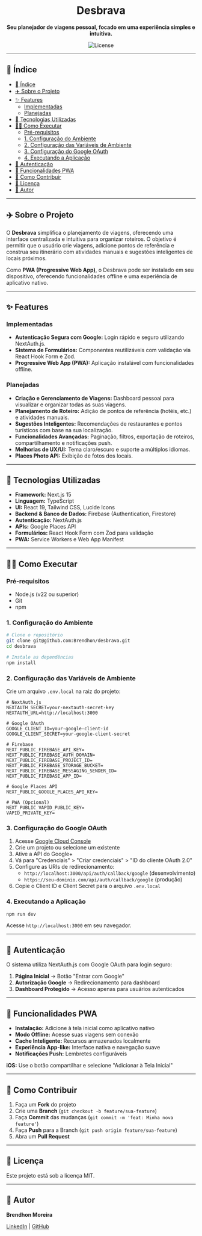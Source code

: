 <h1 align="center">Desbrava</h1>

<p align="center">
  <strong>Seu planejador de viagens pessoal, focado em uma experiência simples e intuitiva.</strong>
</p>

<p align="center">
  <img alt="License" src="https://img.shields.io/badge/license-MIT-blue.svg"/>
</p>

---

## 📜 Índice

- [📜 Índice](#-índice)
- [✈️ Sobre o Projeto](#️-sobre-o-projeto)
- [✨ Features](#-features)
  - [Implementadas](#implementadas)
  - [Planejadas](#planejadas)
- [🚀 Tecnologias Utilizadas](#-tecnologias-utilizadas)
- [👨‍💻 Como Executar](#-como-executar)
  - [Pré-requisitos](#pré-requisitos)
  - [1. Configuração do Ambiente](#1-configuração-do-ambiente)
  - [2. Configuração das Variáveis de Ambiente](#2-configuração-das-variáveis-de-ambiente)
  - [3. Configuração do Google OAuth](#3-configuração-do-google-oauth)
  - [4. Executando a Aplicação](#4-executando-a-aplicação)
- [🔐 Autenticação](#-autenticação)
- [🚀 Funcionalidades PWA](#-funcionalidades-pwa)
- [🤝 Como Contribuir](#-como-contribuir)
- [📝 Licença](#-licença)
- [👥 Autor](#-autor)

---

## ✈️ Sobre o Projeto

O **Desbrava** simplifica o planejamento de viagens, oferecendo uma interface centralizada e intuitiva para organizar roteiros. O objetivo é permitir que o usuário crie viagens, adicione pontos de referência e construa seu itinerário com atividades manuais e sugestões inteligentes de locais próximos.

Como **PWA (Progressive Web App)**, o Desbrava pode ser instalado em seu dispositivo, oferecendo funcionalidades offline e uma experiência de aplicativo nativo.

---

## ✨ Features

### Implementadas

- **Autenticação Segura com Google:** Login rápido e seguro utilizando NextAuth.js.
- **Sistema de Formulários:** Componentes reutilizáveis com validação via React Hook Form e Zod.
- **Progressive Web App (PWA):** Aplicação instalável com funcionalidades offline.

### Planejadas

- **Criação e Gerenciamento de Viagens:** Dashboard pessoal para visualizar e organizar todas as suas viagens.
- **Planejamento de Roteiro:** Adição de pontos de referência (hotéis, etc.) e atividades manuais.
- **Sugestões Inteligentes:** Recomendações de restaurantes e pontos turísticos com base na sua localização.
- **Funcionalidades Avançadas:** Paginação, filtros, exportação de roteiros, compartilhamento e notificações push.
- **Melhorias de UX/UI:** Tema claro/escuro e suporte a múltiplos idiomas.
- **Places Photo API:** Exibição de fotos dos locais.

---

## 🚀 Tecnologias Utilizadas

- **Framework:** Next.js 15
- **Linguagem:** TypeScript
- **UI:** React 19, Tailwind CSS, Lucide Icons
- **Backend & Banco de Dados:** Firebase (Authentication, Firestore)
- **Autenticação:** NextAuth.js
- **APIs:** Google Places API
- **Formulários:** React Hook Form com Zod para validação
- **PWA:** Service Workers e Web App Manifest

---

## 👨‍💻 Como Executar

### Pré-requisitos

- Node.js (v22 ou superior)
- Git
- npm

### 1. Configuração do Ambiente

```bash
# Clone o repositório
git clone git@github.com:Brendhon/desbrava.git
cd desbrava

# Instale as dependências
npm install
```

### 2. Configuração das Variáveis de Ambiente

Crie um arquivo `.env.local` na raiz do projeto:

```env
# NextAuth.js
NEXTAUTH_SECRET=your-nextauth-secret-key
NEXTAUTH_URL=http://localhost:3000

# Google OAuth
GOOGLE_CLIENT_ID=your-google-client-id
GOOGLE_CLIENT_SECRET=your-google-client-secret

# Firebase
NEXT_PUBLIC_FIREBASE_API_KEY=
NEXT_PUBLIC_FIREBASE_AUTH_DOMAIN=
NEXT_PUBLIC_FIREBASE_PROJECT_ID=
NEXT_PUBLIC_FIREBASE_STORAGE_BUCKET=
NEXT_PUBLIC_FIREBASE_MESSAGING_SENDER_ID=
NEXT_PUBLIC_FIREBASE_APP_ID=

# Google Places API
NEXT_PUBLIC_GOOGLE_PLACES_API_KEY=

# PWA (Opcional)
NEXT_PUBLIC_VAPID_PUBLIC_KEY=
VAPID_PRIVATE_KEY=
```

### 3. Configuração do Google OAuth

1. Acesse [Google Cloud Console](https://console.cloud.google.com/)
2. Crie um projeto ou selecione um existente
3. Ative a API do Google+
4. Vá para "Credenciais" > "Criar credenciais" > "ID do cliente OAuth 2.0"
5. Configure as URIs de redirecionamento:
   - `http://localhost:3000/api/auth/callback/google` (desenvolvimento)
   - `https://seu-dominio.com/api/auth/callback/google` (produção)
6. Copie o Client ID e Client Secret para o arquivo `.env.local`

### 4. Executando a Aplicação

```bash
npm run dev
```

Acesse `http://localhost:3000` em seu navegador.

---

## 🔐 Autenticação

O sistema utiliza NextAuth.js com Google OAuth para login seguro:

1. **Página Inicial** → Botão "Entrar com Google"
2. **Autorização Google** → Redirecionamento para dashboard
3. **Dashboard Protegido** → Acesso apenas para usuários autenticados

---

## 🚀 Funcionalidades PWA

- **Instalação:** Adicione à tela inicial como aplicativo nativo
- **Modo Offline:** Acesse suas viagens sem conexão
- **Cache Inteligente:** Recursos armazenados localmente
- **Experiência App-like:** Interface nativa e navegação suave
- **Notificações Push:** Lembretes configuráveis

**iOS:** Use o botão compartilhar e selecione "Adicionar à Tela Inicial"

---

## 🤝 Como Contribuir

1. Faça um **Fork** do projeto
2. Crie uma **Branch** (`git checkout -b feature/sua-feature`)
3. Faça **Commit** das mudanças (`git commit -m 'feat: Minha nova feature'`)
4. Faça **Push** para a Branch (`git push origin feature/sua-feature`)
5. Abra um **Pull Request**

---

## 📝 Licença

Este projeto está sob a licença MIT.

---

## 👥 Autor

**Brendhon Moreira**

[LinkedIn](https://www.linkedin.com/in/brendhon-moreira) | [GitHub](https://github.com/Brendhon)
